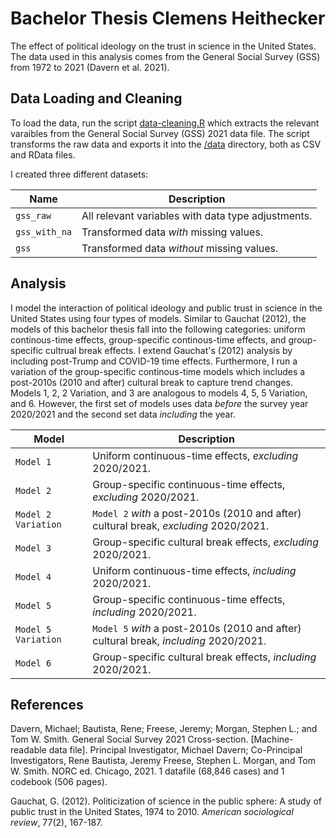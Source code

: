 # Bachelor Thesis Clemens Heithecker

The effect of political ideology on the trust in science in the United States. The data used in this analysis comes from the General Social Survey (GSS) from 1972 to 2021 (Davern et al. 2021).

## Data Loading and Cleaning

To load the data, run the script [data-cleaning.R](scripts/data-cleaning.R) which extracts the relevant varaibles from the General Social Survey (GSS) 2021 data file. The script transforms the raw data and exports it into the [/data](data) directory, both as CSV and RData files.

I created three different datasets:

| Name          | Description                                        |
| ------------- | -------------------------------------------------- |
| `gss_raw`     | All relevant variables with data type adjustments. |
| `gss_with_na` | Transformed data _with_ missing values.            |
| `gss`         | Transformed data _without_ missing values.         |

## Analysis

I model the interaction of political ideology and public trust in science in the United States using four types of models. Similar to Gauchat (2012), the models of this bachelor thesis fall into the following categories: uniform continous-time effects, group-specific continous-time effects, and group-specific cultrual break effects. I extend Gauchat's (2012) analysis by including post-Trump and COVID-19 time effects. Furthermore, I run a variation of the group-specific continous-time models which includes a post-2010s (2010 and after) cultural break to capture trend changes. Models 1, 2, 2 Variation, and 3 are analogous to models 4, 5, 5 Variation, and 6. However, the first set of models uses data _before_ the survey year 2020/2021 and the second set data _including_ the year.

| Model               | Description                                                                           |
| ------------------- | ------------------------------------------------------------------------------------- |
| `Model 1`           | Uniform continuous-time effects, _excluding_ 2020/2021.                               |
| `Model 2`           | Group-specific continuous-time effects, _excluding_ 2020/2021.                        |
| `Model 2 Variation` | `Model 2` _with_ a post-2010s (2010 and after) cultural break, _excluding_ 2020/2021. |
| `Model 3`           | Group-specific cultural break effects, _excluding_ 2020/2021.                         |
| `Model 4`           | Uniform continuous-time effects, _including_ 2020/2021.                               |
| `Model 5`           | Group-specific continuous-time effects, _including_ 2020/2021.                        |
| `Model 5 Variation` | `Model 5` _with_ a post-2010s (2010 and after) cultural break, _including_ 2020/2021. |
| `Model 6`           | Group-specific cultural break effects, _including_ 2020/2021.                         |

## References

Davern, Michael; Bautista, Rene; Freese, Jeremy; Morgan, Stephen L.; and Tom W. Smith. General Social Survey 2021 Cross-section. [Machine-readable data file]. Principal Investigator, Michael Davern; Co-Principal Investigators, Rene Bautista, Jeremy Freese, Stephen L. Morgan, and Tom W. Smith. NORC ed. Chicago, 2021. 1 datafile (68,846 cases) and 1 codebook (506 pages).

Gauchat, G. (2012). Politicization of science in the public sphere: A study of public trust in the United States, 1974 to 2010. _American sociological review_, 77(2), 167-187.
